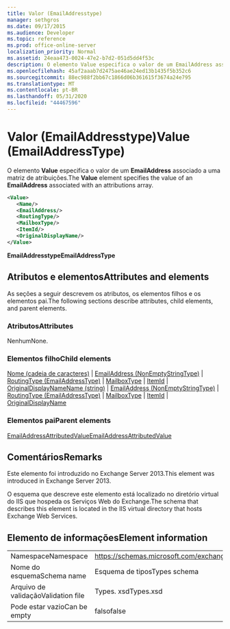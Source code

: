 ```yaml
---
title: Valor (EmailAddresstype)
manager: sethgros
ms.date: 09/17/2015
ms.audience: Developer
ms.topic: reference
ms.prod: office-online-server
localization_priority: Normal
ms.assetid: 24eaa473-0024-47e2-b7d2-051d5dd4f53c
description: O elemento Value especifica o valor de um EmailAddress associado a uma matriz de atribuições.
ms.openlocfilehash: 45af2aaab7d2475ae46ae24ed13b1435f5b352c6
ms.sourcegitcommit: 88ec988f2bb67c1866d06b361615f3674a24e795
ms.translationtype: MT
ms.contentlocale: pt-BR
ms.lasthandoff: 05/31/2020
ms.locfileid: "44467596"
---
```

# <a name="value-emailaddresstype"></a><span data-ttu-id="dc5e0-103">Valor (EmailAddresstype)</span><span class="sxs-lookup"><span data-stu-id="dc5e0-103">Value (EmailAddressType)</span></span>

<span data-ttu-id="dc5e0-104">O elemento **Value** especifica o valor de um **EmailAddress** associado a uma matriz de atribuições.</span><span class="sxs-lookup"><span data-stu-id="dc5e0-104">The **Value** element specifies the value of an **EmailAddress** associated with an attributions array.</span></span> 
  
```XML
<Value>
   <Name/>
   <EmailAddress/>
   <RoutingType/>
   <MailboxType/>
   <ItemId/>
   <OriginalDisplayName/>
</Value>
```

<span data-ttu-id="dc5e0-105">**EmailAddresstype**</span><span class="sxs-lookup"><span data-stu-id="dc5e0-105">**EmailAddressType**</span></span>

## <a name="attributes-and-elements"></a><span data-ttu-id="dc5e0-106">Atributos e elementos</span><span class="sxs-lookup"><span data-stu-id="dc5e0-106">Attributes and elements</span></span>

<span data-ttu-id="dc5e0-107">As seções a seguir descrevem os atributos, os elementos filhos e os elementos pai.</span><span class="sxs-lookup"><span data-stu-id="dc5e0-107">The following sections describe attributes, child elements, and parent elements.</span></span>
  
### <a name="attributes"></a><span data-ttu-id="dc5e0-108">Atributos</span><span class="sxs-lookup"><span data-stu-id="dc5e0-108">Attributes</span></span>

<span data-ttu-id="dc5e0-109">Nenhum</span><span class="sxs-lookup"><span data-stu-id="dc5e0-109">None.</span></span>
  
### <a name="child-elements"></a><span data-ttu-id="dc5e0-110">Elementos filho</span><span class="sxs-lookup"><span data-stu-id="dc5e0-110">Child elements</span></span>

<span data-ttu-id="dc5e0-111">[Nome (cadeia de caracteres)](name-string.md)  |  [EmailAddress (NonEmptyStringType)](emailaddress-nonemptystringtype.md)  |  [RoutingType (EmailAddressType)](routingtype-emailaddresstype.md)  |  [MailboxType](mailboxtype.md)  |  [ItemId](itemid.md)  |  [OriginalDisplayName](originaldisplayname.md)</span><span class="sxs-lookup"><span data-stu-id="dc5e0-111">[Name (string)](name-string.md) | [EmailAddress (NonEmptyStringType)](emailaddress-nonemptystringtype.md) | [RoutingType (EmailAddressType)](routingtype-emailaddresstype.md) | [MailboxType](mailboxtype.md) | [ItemId](itemid.md) | [OriginalDisplayName](originaldisplayname.md)</span></span>
  
### <a name="parent-elements"></a><span data-ttu-id="dc5e0-112">Elementos pai</span><span class="sxs-lookup"><span data-stu-id="dc5e0-112">Parent elements</span></span>

[<span data-ttu-id="dc5e0-113">EmailAddressAttributedValue</span><span class="sxs-lookup"><span data-stu-id="dc5e0-113">EmailAddressAttributedValue</span></span>](emailaddressattributedvalue.md)
  
## <a name="remarks"></a><span data-ttu-id="dc5e0-114">Comentários</span><span class="sxs-lookup"><span data-stu-id="dc5e0-114">Remarks</span></span>

<span data-ttu-id="dc5e0-115">Este elemento foi introduzido no Exchange Server 2013.</span><span class="sxs-lookup"><span data-stu-id="dc5e0-115">This element was introduced in Exchange Server 2013.</span></span>
  
<span data-ttu-id="dc5e0-116">O esquema que descreve este elemento está localizado no diretório virtual do IIS que hospeda os Serviços Web do Exchange.</span><span class="sxs-lookup"><span data-stu-id="dc5e0-116">The schema that describes this element is located in the IIS virtual directory that hosts Exchange Web Services.</span></span>
  
## <a name="element-information"></a><span data-ttu-id="dc5e0-117">Elemento de informações</span><span class="sxs-lookup"><span data-stu-id="dc5e0-117">Element information</span></span>

|||
|:-----|:-----|
|<span data-ttu-id="dc5e0-118">Namespace</span><span class="sxs-lookup"><span data-stu-id="dc5e0-118">Namespace</span></span>  <br/> |https://schemas.microsoft.com/exchange/services/2006/types  <br/> |
|<span data-ttu-id="dc5e0-119">Nome do esquema</span><span class="sxs-lookup"><span data-stu-id="dc5e0-119">Schema name</span></span>  <br/> |<span data-ttu-id="dc5e0-120">Esquema de tipos</span><span class="sxs-lookup"><span data-stu-id="dc5e0-120">Types schema</span></span>  <br/> |
|<span data-ttu-id="dc5e0-121">Arquivo de validação</span><span class="sxs-lookup"><span data-stu-id="dc5e0-121">Validation file</span></span>  <br/> |<span data-ttu-id="dc5e0-122">Types. xsd</span><span class="sxs-lookup"><span data-stu-id="dc5e0-122">Types.xsd</span></span>  <br/> |
|<span data-ttu-id="dc5e0-123">Pode estar vazio</span><span class="sxs-lookup"><span data-stu-id="dc5e0-123">Can be empty</span></span>  <br/> |<span data-ttu-id="dc5e0-124">falso</span><span class="sxs-lookup"><span data-stu-id="dc5e0-124">false</span></span>  <br/> |
   

